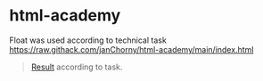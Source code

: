 # html-academy
Float was used according to technical task
https://raw.githack.com/janChorny/html-academy/main/index.html

> [Result](https://janchorny.github.io/html-academy/) according to task. 
